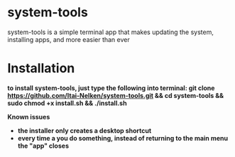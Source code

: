 # system-tools
system-tools is a simple terminal app that makes updating the system, installing apps, and more easier than ever

<b>Installation<b/>
=======================
to install system-tools, just type the following into terminal:
git clone https://github.com/Itai-Nelken/system-tools.git && cd system-tools && sudo chmod +x install.sh && ./install.sh

<b>Known issues<b/>
* the installer only creates a desktop shortcut
* every time a you do something, instead of returning to the main menu the "app" closes

